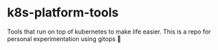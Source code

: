 # k8s-platform-tools
Tools that run on top of kubernetes to make life easier. This is a repo for personal experimentation using gitops 🐳 
